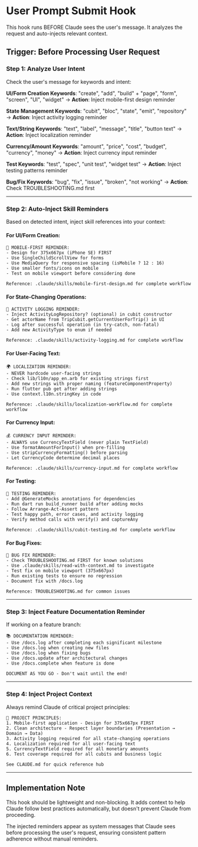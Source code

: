 # User Prompt Submit Hook

This hook runs BEFORE Claude sees the user's message. It analyzes the request and auto-injects relevant context.

## Trigger: Before Processing User Request

### Step 1: Analyze User Intent

Check the user's message for keywords and intent:

**UI/Form Creation Keywords**: "create", "add", "build" + "page", "form", "screen", "UI", "widget"
→ **Action**: Inject mobile-first design reminder

**State Management Keywords**: "cubit", "bloc", "state", "emit", "repository"
→ **Action**: Inject activity logging reminder

**Text/String Keywords**: "text", "label", "message", "title", "button text"
→ **Action**: Inject localization reminder

**Currency/Amount Keywords**: "amount", "price", "cost", "budget", "currency", "money"
→ **Action**: Inject currency input reminder

**Test Keywords**: "test", "spec", "unit test", "widget test"
→ **Action**: Inject testing patterns reminder

**Bug/Fix Keywords**: "bug", "fix", "issue", "broken", "not working"
→ **Action**: Check TROUBLESHOOTING.md first

---

### Step 2: Auto-Inject Skill Reminders

Based on detected intent, inject skill references into your context:

#### For UI/Form Creation:
```
📱 MOBILE-FIRST REMINDER:
- Design for 375x667px (iPhone SE) FIRST
- Use SingleChildScrollView for forms
- Use MediaQuery for responsive spacing (isMobile ? 12 : 16)
- Use smaller fonts/icons on mobile
- Test on mobile viewport before considering done

Reference: .claude/skills/mobile-first-design.md for complete workflow
```

#### For State-Changing Operations:
```
📝 ACTIVITY LOGGING REMINDER:
- Inject ActivityLogRepository? (optional) in cubit constructor
- Get actorName from TripCubit.getCurrentUserForTrip() in UI
- Log after successful operation (in try-catch, non-fatal)
- Add new ActivityType to enum if needed

Reference: .claude/skills/activity-logging.md for complete workflow
```

#### For User-Facing Text:
```
🌍 LOCALIZATION REMINDER:
- NEVER hardcode user-facing strings
- Check lib/l10n/app_en.arb for existing strings first
- Add new strings with proper naming (featureComponentProperty)
- Run flutter pub get after adding strings
- Use context.l10n.stringKey in code

Reference: .claude/skills/localization-workflow.md for complete workflow
```

#### For Currency Input:
```
💰 CURRENCY INPUT REMINDER:
- ALWAYS use CurrencyTextField (never plain TextField)
- Use formatAmountForInput() when pre-filling
- Use stripCurrencyFormatting() before parsing
- Let CurrencyCode determine decimal places

Reference: .claude/skills/currency-input.md for complete workflow
```

#### For Testing:
```
🧪 TESTING REMINDER:
- Add @GenerateMocks annotations for dependencies
- Run dart run build_runner build after adding mocks
- Follow Arrange-Act-Assert pattern
- Test happy path, error cases, and activity logging
- Verify method calls with verify() and captureAny

Reference: .claude/skills/cubit-testing.md for complete workflow
```

#### For Bug Fixes:
```
🐛 BUG FIX REMINDER:
- Check TROUBLESHOOTING.md FIRST for known solutions
- Use .claude/skills/read-with-context.md to investigate
- Test fix on mobile viewport (375x667px)
- Run existing tests to ensure no regression
- Document fix with /docs.log

Reference: TROUBLESHOOTING.md for common issues
```

---

### Step 3: Inject Feature Documentation Reminder

If working on a feature branch:
```
📚 DOCUMENTATION REMINDER:
- Use /docs.log after completing each significant milestone
- Use /docs.log when creating new files
- Use /docs.log when fixing bugs
- Use /docs.update after architectural changes
- Use /docs.complete when feature is done

DOCUMENT AS YOU GO - Don't wait until the end!
```

---

### Step 4: Inject Project Context

Always remind Claude of critical project principles:

```
🎯 PROJECT PRINCIPLES:
1. Mobile-first application - Design for 375x667px FIRST
2. Clean architecture - Respect layer boundaries (Presentation → Domain → Data)
3. Activity logging required for all state-changing operations
4. Localization required for all user-facing text
5. CurrencyTextField required for all monetary amounts
6. Test coverage required for all cubits and business logic

See CLAUDE.md for quick reference hub
```

---

## Implementation Note

This hook should be lightweight and non-blocking. It adds context to help Claude follow best practices automatically, but doesn't prevent Claude from proceeding.

The injected reminders appear as system messages that Claude sees before processing the user's request, ensuring consistent pattern adherence without manual reminders.
